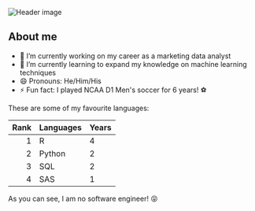 ![Header image](https://github.com/MalachyMcGovern/About-Me/blob/main/Hi%20I%20am%20Mal!2.jpg.png)
## About me
- 🔭 I’m currently working on my career as a marketing data analyst
- 🌱 I’m currently learning to expand my knowledge on machine learning techniques
- 😄 Pronouns: He/Him/His
- ⚡ Fun fact: I played NCAA D1 Men's soccer for 6 years! ⚽
  
These are some of my favourite languages:

| Rank | Languages | Years |
|-----:|-----------|-------|
|     1| R         |4      |
|     2| Python    |2      |
|     3| SQL       |2      |
|     4| SAS       |1      |

As you can see, I am no software engineer! :stuck_out_tongue_closed_eyes:
